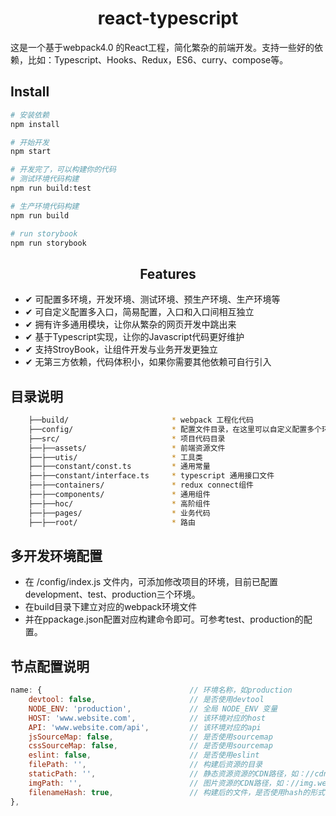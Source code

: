 <h1 align="center">react-typescript</h1>
这是一个基于webpack4.0 的React工程，简化繁杂的前端开发。支持一些好的依赖，比如：Typescript、Hooks、Redux，ES6、curry、compose等。

## Install

```bash
# 安装依赖
npm install

# 开始开发
npm start

# 开发完了，可以构建你的代码
# 测试环境代码构建
npm run build:test

# 生产环境代码构建
npm run build

# run storybook
npm run storybook
```

<h2 align="center">Features</h2>

- ✔︎ 可配置多环境，开发环境、测试环境、预生产环境、生产环境等
- ✔︎ 可自定义配置多入口，简易配置，入口和入口间相互独立
- ✔︎ 拥有许多通用模块，让你从繁杂的网页开发中跳出来
- ✔︎ 基于Typescript实现，让你的Javascript代码更好维护
- ✔ 支持StroyBook，让组件开发与业务开发更独立
- ✔ 无第三方依赖，代码体积小，如果你需要其他依赖可自行引入

## 目录说明
```bash
    ├──build/                       * webpack 工程化代码
    ├──config/                      * 配置文件目录，在这里可以自定义配置多个环境，多个入口文件
    ├──src/                         * 项目代码目录
    ├──├──assets/                   * 前端资源文件
    ├──├──utis/                     * 工具类
    ├──├──constant/const.ts         * 通用常量
    ├──├──constant/interface.ts     * typescript 通用接口文件
    ├──├──containers/               * redux connect组件
    ├──├──components/               * 通用组件
    ├──├──hoc/                      * 高阶组件
    ├──├──pages/                    * 业务代码
    ├──├──root/                     * 路由
```

## 多开发环境配置
- 在 /config/index.js 文件内，可添加修改项目的环境，目前已配置development、test、production三个环境。
- 在build目录下建立对应的webpack环境文件
- 并在ppackage.json配置对应构建命令即可。可参考test、production的配置。

## 节点配置说明
```js
name: {                                 // 环境名称，如production
    devtool: false,                     // 是否使用devtool
    NODE_ENV: 'production',             // 全局 NODE_ENV 变量
    HOST: 'www.website.com',            // 该环境对应的host
    API: 'www.website.com/api',         // 该环境对应的api
    jsSourceMap: false,                 // 是否使用sourcemap
    cssSourceMap: false,                // 是否使用sourcemap
    eslint: false,                      // 是否使用eslint
    filePath: '',                       // 构建后资源的目录
    staticPath: '',                     // 静态资源资源的CDN路径，如：//cdn.website.com
    imgPath: '',                        // 图片资源的CDN路径，如：//img.website.com
    filenameHash: true,                 // 构建后的文件，是否使用hash的形式
},
```
